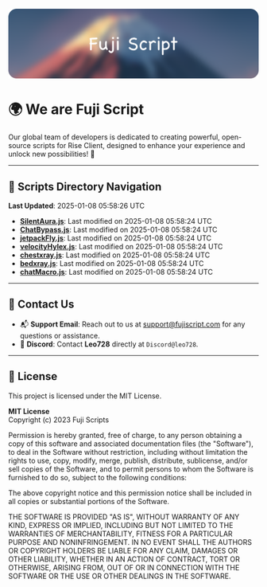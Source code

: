 ![Banner](.github/b.webp)

# 🌍 **We are Fuji Script**

Our global team of developers is dedicated to creating powerful, open-source scripts for Rise Client, designed to enhance your experience and unlock new possibilities! 🌟

---
<!-- SCRIPTS_NAVIGATION_START -->
## 📂 **Scripts Directory Navigation**

**Last Updated**: 2025-01-08 05:58:26 UTC

- **[SilentAura.js](scripts/SilentAura.js)**: Last modified on 2025-01-08 05:58:24 UTC
- **[ChatBypass.js](scripts/ChatBypass.js)**: Last modified on 2025-01-08 05:58:24 UTC
- **[jetpackFly.js](scripts/jetpackFly.js)**: Last modified on 2025-01-08 05:58:24 UTC
- **[velocityHylex.js](scripts/velocityHylex.js)**: Last modified on 2025-01-08 05:58:24 UTC
- **[chestxray.js](scripts/chestxray.js)**: Last modified on 2025-01-08 05:58:24 UTC
- **[bedxray.js](scripts/bedxray.js)**: Last modified on 2025-01-08 05:58:24 UTC
- **[chatMacro.js](scripts/chatMacro.js)**: Last modified on 2025-01-08 05:58:24 UTC

<!-- SCRIPTS_NAVIGATION_END -->

---

## 💬 **Contact Us**  
- 📬 **Support Email**: Reach out to us at [support@fujiscript.com](mailto:support@fujiscript.com) for any questions or assistance.  
- 💬 **Discord**: Contact **Leo728** directly at `Discord@leo728`.

---

## 📜 **License**

This project is licensed under the MIT License.  

**MIT License**  
Copyright (c) 2023 Fuji Scripts  

Permission is hereby granted, free of charge, to any person obtaining a copy of this software and associated documentation files (the "Software"), to deal in the Software without restriction, including without limitation the rights to use, copy, modify, merge, publish, distribute, sublicense, and/or sell copies of the Software, and to permit persons to whom the Software is furnished to do so, subject to the following conditions:  

The above copyright notice and this permission notice shall be included in all copies or substantial portions of the Software.  

THE SOFTWARE IS PROVIDED "AS IS", WITHOUT WARRANTY OF ANY KIND, EXPRESS OR IMPLIED, INCLUDING BUT NOT LIMITED TO THE WARRANTIES OF MERCHANTABILITY, FITNESS FOR A PARTICULAR PURPOSE AND NONINFRINGEMENT. IN NO EVENT SHALL THE AUTHORS OR COPYRIGHT HOLDERS BE LIABLE FOR ANY CLAIM, DAMAGES OR OTHER LIABILITY, WHETHER IN AN ACTION OF CONTRACT, TORT OR OTHERWISE, ARISING FROM, OUT OF OR IN CONNECTION WITH THE SOFTWARE OR THE USE OR OTHER DEALINGS IN THE SOFTWARE.  
